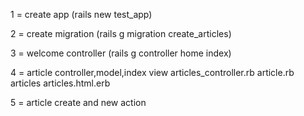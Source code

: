 
 1 = create app  (rails new test_app)

 2 = create migration (rails g migration create_articles)

 3 = welcome controller (rails g controller home index)

 4 = article controller,model,index view
     articles_controller.rb
     article.rb
     articles articles.html.erb

5 = article create and new action